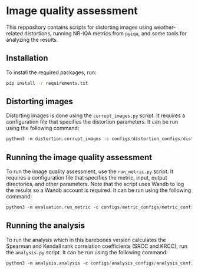 # Image quality assessment

This reppository contains scripts for distorting images using weather-related distortions, running NR-IQA metrics from `pyiqa`, and some tools for analyzing the results.

## Installation

To install the required packages, run:

```bash
pip install -r requirements.txt
```

## Distorting images

Distorting images is done using the `corrupt_images.py` script. It requires a configuration file that specifies the distortion parameters. It can be run using the following command:

```python
python3 -m distortion.corrupt_images -c configs/distortion_configs/distortion_config.yaml
```

## Running the image quality assessment

To run the image quality assessment, use the `run_metric.py` script. It requires a configuration file that specifies the metric, input, output directories, and other parameters. Note that the script uses Wandb to log the results so a Wandb account is required. It can be run using the following command:

```python
python3 -m evaluation.run_metric -c configs/metric_configs/metric_config.yaml
```

## Running the analysis

To run the analysis which in this barebones version calculates the Spearman and Kendall rank correlation coefficients (SRCC and KRCC), run the `analysis.py` script. It can be run using the following command:

```python
python3 -m analysis.analysis -c configs/analysis_configs/analysis_config.yaml
```
